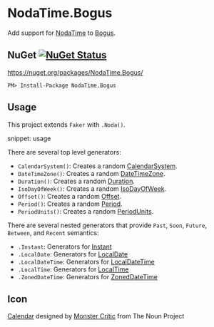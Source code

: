 # NodaTime.Bogus

Add support for [NodaTime](https://nodatime.org/) to [Bogus](https://github.com/bchavez/Bogus).


## NuGet [![NuGet Status](http://img.shields.io/nuget/v/NodaTime.Bogus.svg?style=flat)](https://www.nuget.org/packages/NodaTime.Bogus/)

https://nuget.org/packages/NodaTime.Bogus/

    PM> Install-Package NodaTime.Bogus


## Usage

This project extends `Faker` with `.Noda()`.

snippet: usage

There are several top level generators:

 * `CalendarSystem()`: Creates a random [CalendarSystem](https://nodatime.org/unstable/api/NodaTime.CalendarSystem.html).
 * `DateTimeZone()`: Creates a random [DateTimeZone](https://nodatime.org/unstable/api/NodaTime.DateTimeZone.html).
 * `Duration()`: Creates a random [Duration](https://nodatime.org/unstable/api/NodaTime.Duration.html).
 * `IsoDayOfWeek()`:  Creates a random [IsoDayOfWeek](https://nodatime.org/unstable/api/NodaTime.IsoDayOfWeek.html).
 * `Offset()`:  Creates a random [Offset](https://nodatime.org/unstable/api/NodaTime.Offset.html).
 * `Period()`:  Creates a random [Period](https://nodatime.org/unstable/api/NodaTime.Period.html).
 * `PeriodUnits()`:  Creates a random [PeriodUnits](https://nodatime.org/unstable/api/NodaTime.PeriodUnits.html).

There are several nested generators that provide `Past`, `Soon`, `Future`, `Between`, and `Recent` semantics:

 * `.Instant`: Generators for [Instant](https://nodatime.org/unstable/api/NodaTime.Instant.html)
 * `.LocalDate`: Generators for [LocalDate](https://nodatime.org/unstable/api/NodaTime.LocalDate.html)
 * `.LocalDateTime`: Generators for [LocalDateTime](https://nodatime.org/unstable/api/NodaTime.LocalDateTime.html)
 * `.LocalTime`: Generators for [LocalTime](https://nodatime.org/unstable/api/NodaTime.LocalTime.html)
 * `.ZonedDateTime`: Generators for [ZonedDateTime](https://nodatime.org/unstable/api/NodaTime.ZonedDateTime.html)


## Icon

<a href="https://thenounproject.com/term/calendar/689871/" target="_blank">Calendar</a> designed by <a href="https://thenounproject.com/monstercritic/" target="_blank">Monster Critic</a> from The Noun Project